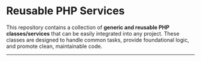 # Reusable PHP Services

This repository contains a collection of **generic and reusable PHP classes/services** that can be easily integrated into any project. These classes are designed to handle common tasks, provide foundational logic, and promote clean, maintainable code.

---

